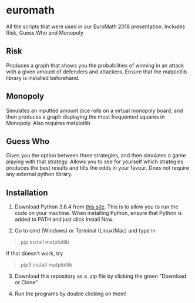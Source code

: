 # euromath
All the scripts that were used in our EuroMath 2018 presentation. Includes Risk, Guess Who and Monopoly


## Risk

Produces a graph that shows you the probabilities of winning in an attack with a given amount of defenders and attackers. Ensure that the matplotlib library is installed beforehand.

## Monopoly

Simulates an inputted amount dice rolls on a virtual monopoly board, and then produces a graph displaying the most frequented squares in Monopoly. Also requires matplotlib

## Guess Who

Gives you the option between three strategies, and then simulates a game playing with that strategy. Allows you to see for yourself which strategies produces the best results and tilts the odds in your favour. Does not require any external python library.

## Installation

1. Download Python 3.6.4 from [this site](https://www.python.org/downloads/). This is to allow you to run the code on your machine. When installing Python, ensure that Python is added to PATH and just click Install Now.

2. Go to cmd (Windows) or Terminal (Linux/Mac) and type in

> pip install matplotlib

If that doesn't work, try

>pip3 install matplotlib

3. Download this repository as a .zip file by clicking the green "Download or Clone"

4. Run the programs by double clicking on them!
